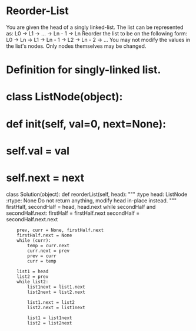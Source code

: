 # Reorder-List
You are given the head of a singly linked-list. The list can be represented as:  L0 → L1 → … → Ln - 1 → Ln Reorder the list to be on the following form:  L0 → Ln → L1 → Ln - 1 → L2 → Ln - 2 → … You may not modify the values in the list's nodes. Only nodes themselves may be changed.

# Definition for singly-linked list.
# class ListNode(object):
#     def __init__(self, val=0, next=None):
#         self.val = val
#         self.next = next
class Solution(object):
    def reorderList(self, head):
        """
        :type head: ListNode
        :rtype: None Do not return anything, modify head in-place instead.
        """
        firstHalf, secondHalf = head, head.next
        while secondHalf and secondHalf.next:
            firstHalf = firstHalf.next
            secondHalf = secondHalf.next.next

    
        prev, curr = None, firstHalf.next
        firstHalf.next = None
        while (curr):
            temp = curr.next
            curr.next = prev
            prev = curr
            curr = temp

        list1 = head 
        list2 = prev
        while list2:
            list1next = list1.next  
            list2next = list2.next  
            
            list1.next = list2  
            list2.next = list1next  
            
            list1 = list1next  
            list2 = list2next  

